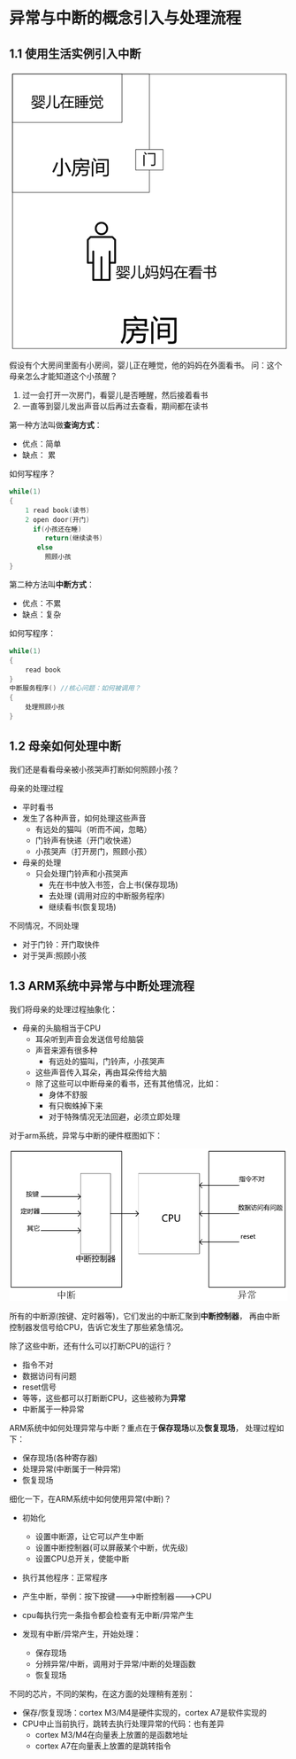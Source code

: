 # 异常与中断的概念引入与处理流程
## 1.1 使用生活实例引入中断

![](lesson\exception_irq\001_mother_son.png)

假设有个大房间里面有小房间，婴儿正在睡觉，他的妈妈在外面看书。
问：这个母亲怎么才能知道这个小孩醒？

1. 过一会打开一次房门，看婴儿是否睡醒，然后接着看书
2. 一直等到婴儿发出声音以后再过去查看，期间都在读书

第一种方法叫做**查询方式**：

* 优点：简单 
* 缺点： 累 

如何写程序？
```c
while(1)
{
	1 read book(读书)
	2 open door(开门)
	  if(小孩还在睡)
		 return(继续读书)
	   else
		 照顾小孩	
}
```

第二种方法叫**中断方式**：

* 优点：不累
* 缺点：复杂

如何写程序：
```c
while(1)
{
	read book
}
中断服务程序() //核心问题：如何被调用？
{
	处理照顾小孩
}
```
## 1.2 母亲如何处理中断

我们还是看看母亲被小孩哭声打断如何照顾小孩？

母亲的处理过程

* 平时看书
* 发生了各种声音，如何处理这些声音
  * 有远处的猫叫（听而不闻，忽略）
  * 门铃声有快递（开门收快递）
  * 小孩哭声（打开房门，照顾小孩）
* 母亲的处理
     * 只会处理门铃声和小孩哭声
       * 先在书中放入书签，合上书(保存现场)
       * 去处理 (调用对应的中断服务程序)
       * 继续看书(恢复现场)

不同情况，不同处理

* 对于门铃：开门取快件
* 对于哭声:照顾小孩



## 1.3 ARM系统中异常与中断处理流程

我们将母亲的处理过程抽象化：

* 母亲的头脑相当于CPU
  * 耳朵听到声音会发送信号给脑袋
  * 声音来源有很多种
    * 有远处的猫叫，门铃声，小孩哭声
  * 这些声音传入耳朵，再由耳朵传给大脑
  * 除了这些可以中断母亲的看书，还有其他情况，比如：
    * 身体不舒服
    * 有只蜘蛛掉下来
    * 对于特殊情况无法回避，必须立即处理



对于arm系统，异常与中断的硬件框图如下：

![](lesson\exception_irq\002_exception_on_arm.png)

所有的中断源(按键、定时器等)，它们发出的中断汇聚到**中断控制器**，
再由中断控制器发信号给CPU，告诉它发生了那些紧急情况。

除了这些中断，还有什么可以打断CPU的运行？

* 指令不对
* 数据访问有问题
* reset信号
* 等等，这些都可以打断断CPU，这些被称为**异常**
* 中断属于一种异常

ARM系统中如何处理异常与中断？重点在于**保存现场**以及**恢复现场**，
处理过程如下：

* 保存现场(各种寄存器)
* 处理异常(中断属于一种异常)
* 恢复现场 



细化一下，在ARM系统中如何使用异常(中断)？

* 初始化
  * 设置中断源，让它可以产生中断
  * 设置中断控制器(可以屏蔽某个中断，优先级)
  * 设置CPU总开关，使能中断

* 执行其他程序：正常程序
* 产生中断，举例：按下按键--->中断控制器--->CPU
* cpu每执行完一条指令都会检查有无中断/异常产生
* 发现有中断/异常产生，开始处理：
  * 保存现场
  * 分辨异常/中断，调用对于异常/中断的处理函数
  * 恢复现场



不同的芯片，不同的架构，在这方面的处理稍有差别：

* 保存/恢复现场：cortex M3/M4是硬件实现的，cortex A7是软件实现的
* CPU中止当前执行，跳转去执行处理异常的代码：也有差异
  * cortex M3/M4在向量表上放置的是函数地址
  * cortex A7在向量表上放置的是跳转指令